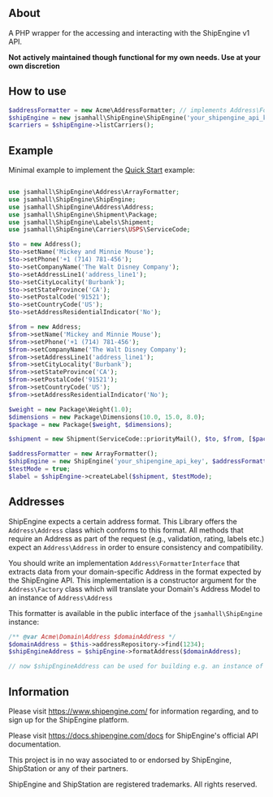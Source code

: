 ## About
A PHP wrapper for the accessing and interacting with the ShipEngine v1 API.

**Not actively maintained though functional for my own needs. Use at your own discretion**

## How to use
```php
$addressFormatter = new Acme\AddressFormatter; // implements Address\FormatterInterface
$shipEngine = new jsamhall\ShipEngine\ShipEngine('your_shipengine_api_key', $addressFormatter);
$carriers = $shipEngine->listCarriers();
```

## Example
Minimal example to implement the [Quick Start](https://docs.shipengine.com/docs/quickstart-create-a-label) example:

```php

use jsamhall\ShipEngine\Address\ArrayFormatter;
use jsamhall\ShipEngine\ShipEngine;
use jsamhall\ShipEngine\Address\Address;
use jsamhall\ShipEngine\Shipment\Package;
use jsamhall\ShipEngine\Labels\Shipment;
use jsamhall\ShipEngine\Carriers\USPS\ServiceCode;

$to = new Address();
$to->setName('Mickey and Minnie Mouse');
$to->setPhone('+1 (714) 781-456');
$to->setCompanyName('The Walt Disney Company');
$to->setAddressLine1('address_line1');
$to->setCityLocality('Burbank');
$to->setStateProvince('CA');
$to->setPostalCode('91521');
$to->setCountryCode('US');
$to->setAddressResidentialIndicator('No');

$from = new Address;
$from->setName('Mickey and Minnie Mouse');
$from->setPhone('+1 (714) 781-456');
$from->setCompanyName('The Walt Disney Company');
$from->setAddressLine1('address_line1');
$from->setCityLocality('Burbank');
$from->setStateProvince('CA');
$from->setPostalCode('91521');
$from->setCountryCode('US');
$from->setAddressResidentialIndicator('No');

$weight = new Package\Weight(1.0);
$dimensions = new Package\Dimensions(10.0, 15.0, 8.0);
$package = new Package($weight, $dimensions);

$shipment = new Shipment(ServiceCode::priorityMail(), $to, $from, [$package]);

$addressFormatter = new ArrayFormatter();
$shipEngine = new ShipEngine('your_shipengine_api_key', $addressFormatter);
$testMode = true;
$label = $shipEngine->createLabel($shipment, $testMode);
```
## Addresses
ShipEngine expects a certain address format. This Library offers the `Address\Address` class which conforms
to this format. All methods that require an Address as part of the request (e.g., validation, rating, labels etc.)
expect an `Address\Address` in order to ensure consistency and compatibility.

You should write an implementation `Address\FormatterInterface` that extracts data from your domain-specific
Address in the format expected by the ShipEngine API. This implementation is a constructor argument for the
`Address\Factory` class which will translate your Domain's Address Model to an instance of `Address\Address`

This formatter is available in the public interface of the `jsamhall\ShipEngine` instance:

```php
/** @var Acme\Domain\Address $domainAddress */
$domainAddress = $this->addressRepository->find(1234);
$shipEngineAddress = $shipEngine->formatAddress($domainAddress);

// now $shipEngineAddress can be used for building e.g. an instance of Labels\Shipment
```

## Information
Please visit https://www.shipengine.com/ for information regarding, and to sign up for the ShipEngine platform.

Please visit https://docs.shipengine.com/docs for ShipEngine's official API documentation.

This project is in no way associated to or endorsed by ShipEngine, ShipStation or any of their partners.

ShipEngine and ShipStation are registered trademarks. All rights reserved.